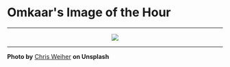 # Omkaar's Image of the Hour

---

<div align="center">

<a href="https://unsplash.com/photos/people-walk-through-a-tunnel-towards-bright-light-SL5dYCFCgeE">
  <img src="https://images.unsplash.com/photo-1750837496753-d223cfc91fd7?crop=entropy&cs=tinysrgb&fit=max&fm=jpg&ixid=M3w3NjA2Nzh8MHwxfHJhbmRvbXx8fHx8fHx8fDE3NTE0NTA0MDB8&ixlib=rb-4.1.0&q=80&w=1080" style="max-width:100%; height:auto;">
</a>



</div>

---

**Photo by** [Chris Weiher](https://unsplash.com/@chrisvomradio) **on Unsplash**
